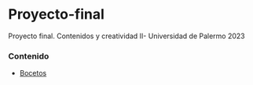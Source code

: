 # Proyecto-final
Proyecto final. Contenidos y creatividad II- Universidad de Palermo 2023

### Contenido
- <a href='https://www.figma.com/proto/JnHo3wq5tpXwGy6RFBdmhN/Landing-Page?type=design&node-id=201-230&scaling=contain&page-id=201%3A38' target="_blank">Bocetos </a>
